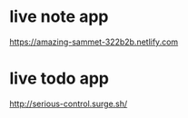 # live note app
https://amazing-sammet-322b2b.netlify.com    
# live todo app
http://serious-control.surge.sh/
